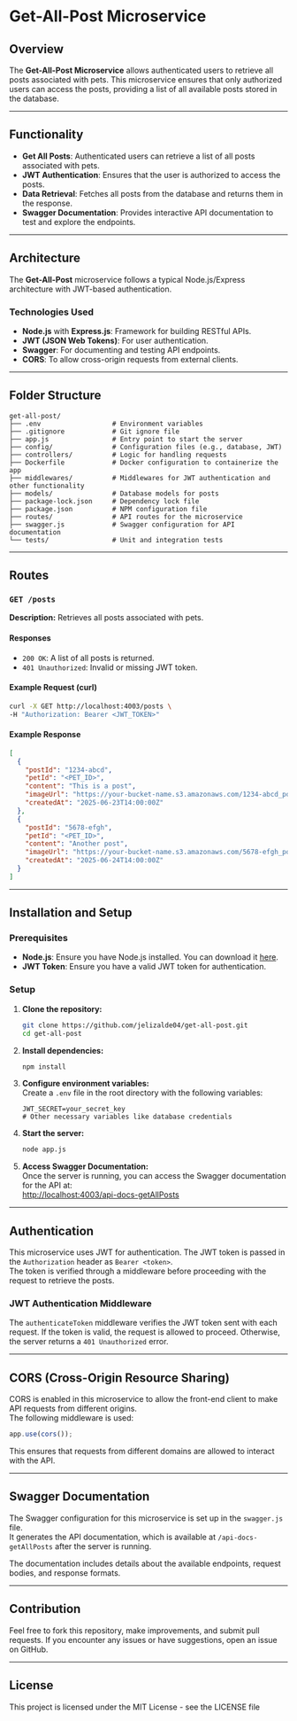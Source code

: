 # Get-All-Post Microservice

## Overview

The **Get-All-Post Microservice** allows authenticated users to retrieve all posts associated with pets. This microservice ensures that only authorized users can access the posts, providing a list of all available posts stored in the database.

---

## Functionality

- **Get All Posts**: Authenticated users can retrieve a list of all posts associated with pets.
- **JWT Authentication**: Ensures that the user is authorized to access the posts.
- **Data Retrieval**: Fetches all posts from the database and returns them in the response.
- **Swagger Documentation**: Provides interactive API documentation to test and explore the endpoints.

---

## Architecture

The **Get-All-Post** microservice follows a typical Node.js/Express architecture with JWT-based authentication.

### Technologies Used

- **Node.js** with **Express.js**: Framework for building RESTful APIs.
- **JWT (JSON Web Tokens)**: For user authentication.
- **Swagger**: For documenting and testing API endpoints.
- **CORS**: To allow cross-origin requests from external clients.

---

## Folder Structure

```plaintext
get-all-post/
├── .env                  # Environment variables
├── .gitignore            # Git ignore file
├── app.js                # Entry point to start the server
├── config/               # Configuration files (e.g., database, JWT)
├── controllers/          # Logic for handling requests
├── Dockerfile            # Docker configuration to containerize the app
├── middlewares/          # Middlewares for JWT authentication and other functionality
├── models/               # Database models for posts
├── package-lock.json     # Dependency lock file
├── package.json          # NPM configuration file
├── routes/               # API routes for the microservice
├── swagger.js            # Swagger configuration for API documentation
└── tests/                # Unit and integration tests
```

---

## Routes

### `GET /posts`

**Description:** Retrieves all posts associated with pets.

#### Responses

- `200 OK`: A list of all posts is returned.
- `401 Unauthorized`: Invalid or missing JWT token.

#### Example Request (curl)

```bash
curl -X GET http://localhost:4003/posts \
-H "Authorization: Bearer <JWT_TOKEN>"
```

#### Example Response

```json
[
  {
    "postId": "1234-abcd",
    "petId": "<PET_ID>",
    "content": "This is a post",
    "imageUrl": "https://your-bucket-name.s3.amazonaws.com/1234-abcd_post_image.jpg",
    "createdAt": "2025-06-23T14:00:00Z"
  },
  {
    "postId": "5678-efgh",
    "petId": "<PET_ID>",
    "content": "Another post",
    "imageUrl": "https://your-bucket-name.s3.amazonaws.com/5678-efgh_post_image.jpg",
    "createdAt": "2025-06-24T14:00:00Z"
  }
]
```

---

## Installation and Setup

### Prerequisites

- **Node.js**: Ensure you have Node.js installed. You can download it [here](https://nodejs.org/).
- **JWT Token**: Ensure you have a valid JWT token for authentication.

### Setup

1. **Clone the repository:**
   ```bash
   git clone https://github.com/jelizalde04/get-all-post.git
   cd get-all-post
   ```

2. **Install dependencies:**
   ```bash
   npm install
   ```

3. **Configure environment variables:**  
   Create a `.env` file in the root directory with the following variables:
   ```
   JWT_SECRET=your_secret_key
   # Other necessary variables like database credentials
   ```

4. **Start the server:**
   ```bash
   node app.js
   ```

5. **Access Swagger Documentation:**  
   Once the server is running, you can access the Swagger documentation for the API at:  
   [http://localhost:4003/api-docs-getAllPosts](http://localhost:4003/api-docs-getAllPost)

---

## Authentication

This microservice uses JWT for authentication. The JWT token is passed in the `Authorization` header as `Bearer <token>`.  
The token is verified through a middleware before proceeding with the request to retrieve the posts.

### JWT Authentication Middleware

The `authenticateToken` middleware verifies the JWT token sent with each request. If the token is valid, the request is allowed to proceed. Otherwise, the server returns a `401 Unauthorized` error.

---

## CORS (Cross-Origin Resource Sharing)

CORS is enabled in this microservice to allow the front-end client to make API requests from different origins.  
The following middleware is used:

```javascript
app.use(cors());
```

This ensures that requests from different domains are allowed to interact with the API.

---

## Swagger Documentation

The Swagger configuration for this microservice is set up in the `swagger.js` file.  
It generates the API documentation, which is available at `/api-docs-getAllPosts` after the server is running.

The documentation includes details about the available endpoints, request bodies, and response formats.

---

## Contribution

Feel free to fork this repository, make improvements, and submit pull requests. If you encounter any issues or have suggestions, open an issue on GitHub.

---

## License

This project is licensed under the MIT License - see the LICENSE file
